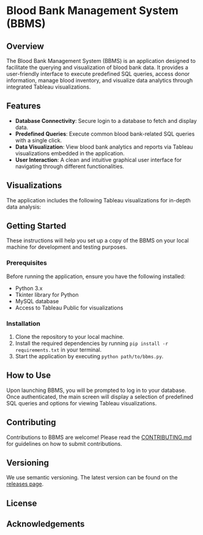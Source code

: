 # Blood Bank Management System (BBMS)

## Overview
The Blood Bank Management System (BBMS) is an application designed to facilitate the querying and visualization of blood bank data. It provides a user-friendly interface to execute predefined SQL queries, access donor information, manage blood inventory, and visualize data analytics through integrated Tableau visualizations.

## Features
- **Database Connectivity**: Secure login to a database to fetch and display data.
- **Predefined Queries**: Execute common blood bank-related SQL queries with a single click.
- **Data Visualization**: View blood bank analytics and reports via Tableau visualizations embedded in the application.
- **User Interaction**: A clean and intuitive graphical user interface for navigating through different functionalities.

## Visualizations
The application includes the following Tableau visualizations for in-depth data analysis:


## Getting Started
These instructions will help you set up a copy of the BBMS on your local machine for development and testing purposes.

### Prerequisites
Before running the application, ensure you have the following installed:
- Python 3.x
- Tkinter library for Python
- MySQL database
- Access to Tableau Public for visualizations

### Installation
1. Clone the repository to your local machine.
2. Install the required dependencies by running `pip install -r requirements.txt` in your terminal.
3. Start the application by executing `python path/to/bbms.py`.

## How to Use
Upon launching BBMS, you will be prompted to log in to your database. Once authenticated, the main screen will display a selection of predefined SQL queries and options for viewing Tableau visualizations.

## Contributing
Contributions to BBMS are welcome! Please read the [CONTRIBUTING.md](CONTRIBUTING.md) for guidelines on how to submit contributions.

## Versioning
We use semantic versioning. The latest version can be found on the [releases page](<releases-link>).

## License

## Acknowledgements

